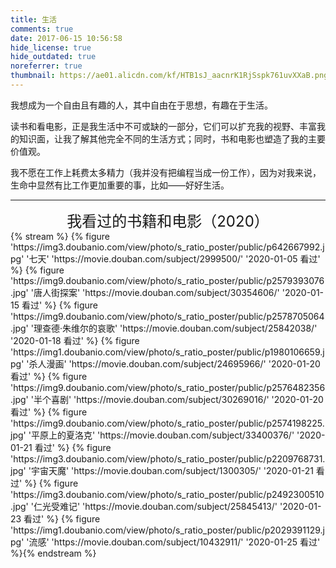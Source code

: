 ```yaml
---
title: 生活
comments: true
date: 2017-06-15 10:56:58
hide_license: true
hide_outdated: true
noreferrer: true
thumbnail: https://ae01.alicdn.com/kf/HTB1sJ_aacnrK1RjSspk761uvXXaB.png
---
```


我想成为一个自由且有趣的人，其中自由在于思想，有趣在于生活。

读书和看电影，正是我生活中不可或缺的一部分，它们可以扩充我的视野、丰富我的知识面，让我了解其他完全不同的生活方式；同时，书和电影也塑造了我的主要价值观。

我不愿在工作上耗费太多精力（我并没有把编程当成一份工作），因为对我来说，生命中显然有比工作更加重要的事，比如——好好生活。

---
<center><font size=5>我看过的书籍和电影（2020）</font></center>
{% stream %}
{% figure 'https://img3.doubanio.com/view/photo/s_ratio_poster/public/p642667992.jpg' '七天' 'https://movie.douban.com/subject/2999500/' '2020-01-05 看过' %}
{% figure 'https://img9.doubanio.com/view/photo/s_ratio_poster/public/p2579393076.jpg' '唐人街探案' 'https://movie.douban.com/subject/30354606/' '2020-01-15 看过' %}
{% figure 'https://img9.doubanio.com/view/photo/s_ratio_poster/public/p2578705064.jpg' '理查德·朱维尔的哀歌' 'https://movie.douban.com/subject/25842038/' '2020-01-18 看过' %}
{% figure 'https://img1.doubanio.com/view/photo/s_ratio_poster/public/p1980106659.jpg' '杀人漫画' 'https://movie.douban.com/subject/24695966/' '2020-01-20 看过' %}
{% figure 'https://img9.doubanio.com/view/photo/s_ratio_poster/public/p2576482356.jpg' '半个喜剧' 'https://movie.douban.com/subject/30269016/' '2020-01-20 看过' %}
{% figure 'https://img9.doubanio.com/view/photo/s_ratio_poster/public/p2574198225.jpg' '平原上的夏洛克' 'https://movie.douban.com/subject/33400376/' '2020-01-21 看过' %}
{% figure 'https://img3.doubanio.com/view/photo/s_ratio_poster/public/p2209768731.jpg' '宇宙天魔' 'https://movie.douban.com/subject/1300305/' '2020-01-21 看过' %}
{% figure 'https://img3.doubanio.com/view/photo/s_ratio_poster/public/p2492300510.jpg' '仁光受难记' 'https://movie.douban.com/subject/25845413/' '2020-01-23 看过' %}
{% figure 'https://img1.doubanio.com/view/photo/s_ratio_poster/public/p2029391129.jpg' '流感' 'https://movie.douban.com/subject/10432911/' '2020-01-25 看过' %}{% endstream %}